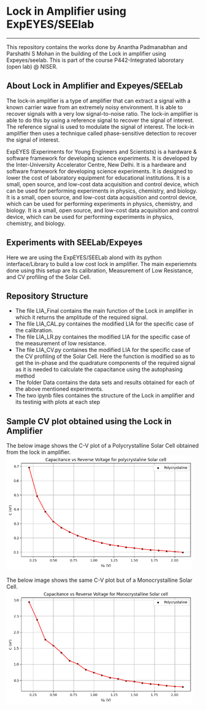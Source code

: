 # <h1> <b> Lock in Amplifier using ExpEYES/SEElab </b> </h1>
<hr>
This repository contains the works done by Anantha Padmanabhan and Parshathi S Mohan in the building of the Lock in amplifier using Expeyes/seelab. This is part of the course P442-Integrated laborotary (open lab) @ NISER.

<h2> About Lock in Amplifier and Expeyes/SEELab </h2>

The lock-in amplifier is a type of amplifier that can extract a signal with a known carrier wave from an extremely noisy environment. It is able to recover signals with a very low signal-to-noise ratio. The lock-in amplifier is able to do this by using a reference signal to recover the signal of interest. The reference signal is used to modulate the signal of interest. The lock-in amplifier then uses a technique called phase-sensitive detection to recover the signal of interest.

ExpEYES (Experiments for Young Engineers and Scientists) is a hardware & software framework for developing science experiments. It is developed by the Inter-University Accelerator Centre, New Delhi. It is a hardware and software framework for developing science experiments. It is designed to lower the cost of laboratory equipment for educational institutions. It is a small, open source, and low-cost data acquisition and control device, which can be used for performing experiments in physics, chemistry, and biology. It is a small, open source, and low-cost data acquisition and control device, which can be used for performing experiments in physics, chemistry, and biology. It is a small, open source, and low-cost data acquisition and control device, which can be used for performing experiments in physics, chemistry, and biology.

<h2> Experiments with SEELab/Expeyes </h2>

Here we are using the ExpEYES/SEELab alond with its python interface/Library to build a low cost lock in amplifier. The main experiemnts done using this setup are its calibration, Measurement of Low Resistance, and CV profiling of the Solar Cell. 


<h2> Repository Structure </h2>

<ul>
<li>The file  LIA_Final contains the main function of the Lock in amplifier in which it returns the amplitude of the required signal.</li>
<li>The file LIA_CAL.py containes the modified LIA for the specific case of the calibration.</li>
<li>The file LIA_LR.py containes the modified LIA for the specific case of the measurement of low resistance.</li>
<li>The file LIA_CV.py containes the modified LIA for the specific case of the CV profiling of the Solar Cell. Here the function is modified so as to get the in-phase and the quadrature components of the required signal as it is needed to calculate the capacitance using the autophasing method</li>
<li>The folder Data contains the data sets and results obtained for each of the above mentioned experiments.</li>
<li>The two ipynb files containes the structure of the Lock in amplifier and its testinig with plots at each step</li>

</ul>


<h2> Sample CV plot obtained using the Lock in Amplifier  </h2>

The below image shows the C-V plot of a Polycrystalline Solar Cell obtained from the lock in amplifier.
<img src="Data/CV/mono.png" alt="CV plot" height="300"><br>


The below image shows the same C-V plot but of a Monocrystalline Solar Cell.
<img src="Data/CV/poly.png" alt="CV plot" height="300">
